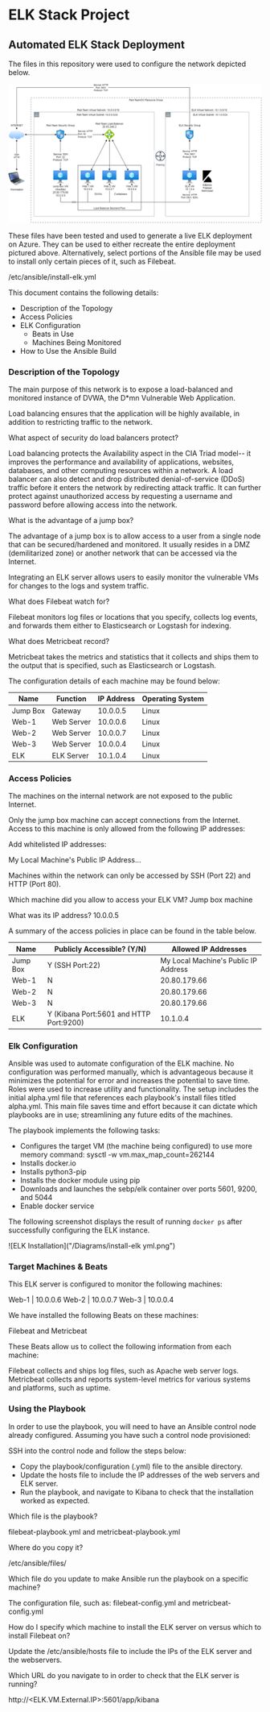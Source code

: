 # ELK Stack Project

## Automated ELK Stack Deployment

The files in this repository were used to configure the network depicted below.

![ELK Network Diagram](/Diagrams/ELKProject.png)

These files have been tested and used to generate a live ELK deployment on Azure. They can be used to either recreate the entire deployment pictured above. Alternatively, select portions of the Ansible file may be used to install only certain pieces of it, such as Filebeat.

/etc/ansible/install-elk.yml

This document contains the following details:
- Description of the Topology
- Access Policies
- ELK Configuration
  - Beats in Use
  - Machines Being Monitored
- How to Use the Ansible Build

### Description of the Topology

The main purpose of this network is to expose a load-balanced and monitored instance of DVWA, the D*mn Vulnerable Web Application.

Load balancing ensures that the application will be highly available, in addition to restricting traffic to the network.

What aspect of security do load balancers protect?

Load balancing protects the Availability aspect in the CIA Triad model-- it improves the performance and availability of applications, websites, databases, and other computing resources within a network. A load balancer can also detect and drop distributed denial-of-service (DDoS) traffic before it enters the network by redirecting attack traffic. It can further protect against unauthorized access by requesting a username and password before allowing access into the network. 

What is the advantage of a jump box?

The advantage of a jump box is to allow access to a user from a single node that can be secured/hardened and monitored. It usually resides in a DMZ (demilitarized zone) or another network that can be accessed via the Internet.

Integrating an ELK server allows users to easily monitor the vulnerable VMs for changes to the logs and system traffic.

What does Filebeat watch for?

Filebeat monitors log files or locations that you specify, collects log events, and forwards them either to Elasticsearch or Logstash for indexing.

What does Metricbeat record?

Metricbeat takes the metrics and statistics that it collects and ships them to the output that is specified, such as Elasticsearch or Logstash.

The configuration details of each machine may be found below:

| Name     	| Function   	| IP Address 	| Operating System 	|
|----------	|------------	|------------	|------------------	|
| Jump Box 	| Gateway    	| 10.0.0.5   	| Linux            	|
| Web-1     | Web Server 	| 10.0.0.6   	| Linux            	|
| Web-2     | Web Server 	| 10.0.0.7   	| Linux            	|
| Web-3     | Web Server 	| 10.0.0.4   	| Linux            	|
| ELK      	| ELK Server 	| 10.1.0.4   	| Linux            	|

### Access Policies

The machines on the internal network are not exposed to the public Internet. 

Only the jump box machine can accept connections from the Internet. Access to this machine is only allowed from the following IP addresses:

Add whitelisted IP addresses:

My Local Machine's Public IP Address...

Machines within the network can only be accessed by SSH (Port 22) and HTTP (Port 80).

Which machine did you allow to access your ELK VM? Jump box machine

What was its IP address? 10.0.0.5

A summary of the access policies in place can be found in the table below.

| Name     	| Publicly Accessible? (Y/N)              	| Allowed IP Addresses                 	|
|----------	|-----------------------------------------	|--------------------------------------	|
| Jump Box 	| Y (SSH Port:22)                         	| My Local Machine's Public IP Address 	|
| Web-1    	| N                                       	| 20.80.179.66                         	|
| Web-2    	| N                                       	| 20.80.179.66                         	|
| Web-3    	| N                                       	| 20.80.179.66                         	|
| ELK      	| Y (Kibana Port:5601 and HTTP Port:9200) 	| 10.1.0.4                             	|

### Elk Configuration

Ansible was used to automate configuration of the ELK machine. No configuration was performed manually, which is advantageous because it minimizes the potential for error and increases the potential to save time. Roles were used to increase utility and functionality. The setup includes the initial alpha.yml file that references each playbook's install files titled alpha.yml. This main file saves time and effort because it can dictate which playbooks are in use; streamlining any future edits of the machines.

The playbook implements the following tasks:
- Configures the target VM (the machine being configured) to use more memory
  command: sysctl -w vm.max_map_count=262144 
- Installs docker.io 
- Installs python3-pip 
- Installs the docker module using pip 
- Downloads and launches the sebp/elk container over ports 5601, 9200, and 5044
- Enable docker service


The following screenshot displays the result of running `docker ps` after successfully configuring the ELK instance.

![ELK Installation]("/Diagrams/install-elk yml.png")

### Target Machines & Beats
This ELK server is configured to monitor the following machines:

Web-1 | 10.0.0.6
Web-2 | 10.0.0.7
Web-3 | 10.0.0.4

We have installed the following Beats on these machines:

Filebeat and Metricbeat

These Beats allow us to collect the following information from each machine:

Filebeat collects and ships log files, such as Apache web server logs. 
Metricbeat collects and reports system-level metrics for various systems and platforms, such as uptime.

### Using the Playbook
In order to use the playbook, you will need to have an Ansible control node already configured. Assuming you have such a control node provisioned: 

SSH into the control node and follow the steps below:
- Copy the playbook/configuration (.yml) file to the ansible directory.
- Update the hosts file to include the IP addresses of the web servers and ELK server.
- Run the playbook, and navigate to Kibana to check that the installation worked as expected.

Which file is the playbook? 

filebeat-playbook.yml and metricbeat-playbook.yml

Where do you copy it?

/etc/ansible/files/

Which file do you update to make Ansible run the playbook on a specific machine? 

The configuration file, such as: filebeat-config.yml and metricbeat-config.yml

How do I specify which machine to install the ELK server on versus which to install Filebeat on?

Update the /etc/ansible/hosts file to include the IPs of the ELK server and the webservers.

Which URL do you navigate to in order to check that the ELK server is running?

http://<ELK.VM.External.IP>:5601/app/kibana



